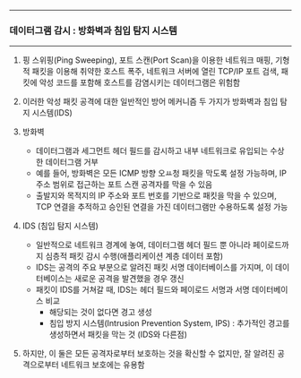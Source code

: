 -----
### 데이터그램 감시 : 방화벽과 침입 탐지 시스템
-----
1. 핑 스위핑(Ping Sweeping), 포트 스캔(Port Scan)을 이용한 네트워크 매핑, 기형적 패킷을 이용해 취약한 호스트 폭주, 네트워크 서버에 열린 TCP/IP 포트 검색, 패킷에 악성 코드를 포함해 호스트를 감염시키는 데이터그램은 위험함
2. 이러한 악성 패킷 공격에 대한 일반적인 방어 메커니즘 두 가지가 방화벽과 침입 탐지 시스템(IDS)
3. 방화벽
   - 데이터그램과 세그먼트 헤더 필드를 감시하고 내부 네트워크로 유입되는 수상한 데이터그램 거부
   - 예를 들어, 방화벽은 모든 ICMP 방향 오ㅛ청 패킷을 막도록 설정 가능하며, IP 주소 범위로 접근하는 포트 스캔 공격자를 막을 수 있음
   - 출발지와 목적지의 IP 주소와 포트 번호를 기반으로 패킷을 막을 수 있으며, TCP 연결을 추적하고 승인된 연결을 가진 데이터그램만 수용하도록 설정 가능

4. IDS (침입 탐지 시스템)
   - 일반적으로 네트워크 경계에 놓여, 데이터그램 헤더 필드 뿐 아니라 페이로드까지 심층적 패킷 감시 수행(애플리케이션 계층 데이터 포함)
   - IDS는 공격의 주요 부분으로 알려진 패킷 서명 데이터베이스를 가지며, 이 데이터베이스는 새로운 공격을 발견했을 경우 갱신
   - 패킷이 IDS를 거쳐갈 때, IDS는 헤더 필드와 페이로드 서명과 서명 데이터베이스 비교
     + 해당되는 것이 없다면 경고 생성
     + 침입 방지 시스템(Intrusion Prevention System, IPS) : 추가적인 경고를 생성하면서 패킷을 막는 것 (IDS와 다른점)

5. 하지만, 이 둘은 모든 공격자로부터 보호하는 것을 확신할 수 없지만, 잘 알려진 공격으로부터 네트워크 보호에는 유용함

